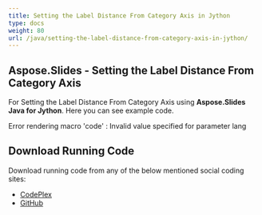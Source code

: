 ```yaml
---
title: Setting the Label Distance From Category Axis in Jython
type: docs
weight: 80
url: /java/setting-the-label-distance-from-category-axis-in-jython/
---
```


## **Aspose.Slides - Setting the Label Distance From Category Axis**
For Setting the Label Distance From Category Axis using **Aspose.Slides Java for Jython**. Here you can see example code.

Error rendering macro 'code' : Invalid value specified for parameter lang
## **Download Running Code**
Download running code from any of the below mentioned social coding sites:

- [CodePlex](https://asposeslidesjavajython.codeplex.com/releases/view/620122)
- [GitHub](https://github.com/aspose-slides/Aspose.Slides-for-Java/releases/tag/Aspose.Slides_Java_for_Jython-v1.0)
